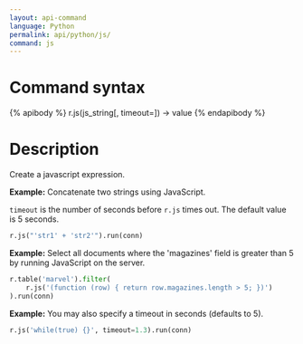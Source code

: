 ```yaml
---
layout: api-command
language: Python
permalink: api/python/js/
command: js
---
```


# Command syntax #

{% apibody %}
r.js(js_string[, timeout=<number>]) &rarr; value
{% endapibody %}

# Description #

Create a javascript expression.

__Example:__ Concatenate two strings using JavaScript.

`timeout` is the number of seconds before `r.js` times out. The default value is 5 seconds.

```py
r.js("'str1' + 'str2'").run(conn)
```

__Example:__ Select all documents where the 'magazines' field is greater than 5 by running JavaScript on the server.

```py
r.table('marvel').filter(
    r.js('(function (row) { return row.magazines.length > 5; })')
).run(conn)
```


__Example:__ You may also specify a timeout in seconds (defaults to 5).

```py
r.js('while(true) {}', timeout=1.3).run(conn)
```

